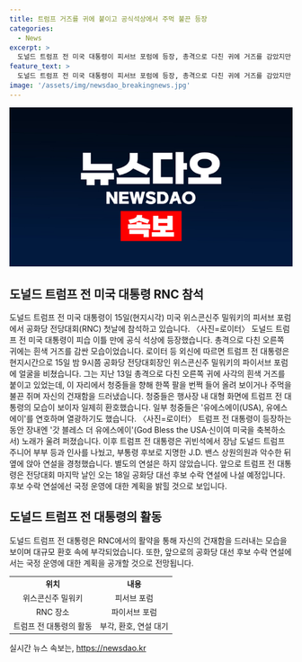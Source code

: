 ```yaml
---
title: 트럼프 거즈를 귀에 붙이고 공식석상에서 주먹 불끈 등장
categories:
  - News
excerpt: >
  도널드 트럼프 전 미국 대통령이 피서브 포럼에 등장, 총격으로 다친 귀에 거즈를 감았지만 활기찬 모습을 보였다. 청중들은 그의 등장에 환호하며 유에스에이를 연호했고, 갓 블레스 더 유에스에이 노래가 울려퍼졌다. 트럼프는 장남과 부통령 후보 J.D. 밴스 상원의원과 인사를 나누고, 앞으로의 후보 수락 연설에 대한 기대가 고조되고 있다.
feature_text: >
  도널드 트럼프 전 미국 대통령이 피서브 포럼에 등장, 총격으로 다친 귀에 거즈를 감았지만 활기찬 모습을 보였다. 청중들은 그의 등장에 환호하며 유에스에이를 연호했고, 갓 블레스 더 유에스에이 노래가 울려퍼졌다. 트럼프는 장남과 부통령 후보 J.D. 밴스 상원의원과 인사를 나누고, 앞으로의 후보 수락 연설에 대한 기대가 고조되고 있다.
image: '/assets/img/newsdao_breakingnews.jpg'
---
```


<p><img src="/assets/img/newsdao_breakingnews.jpg" alt="ontimetimes 속보" /></p>

<h2 data-ke-size="size26">도널드 트럼프 전 미국 대통령 RNC 참석</h2>

<p data-ke-size="size16">도널드 트럼프 전 미국 대통령이 15일(현지시각) 미국 위스콘신주 밀워키의 피서브 포럼에서 공화당 전당대회(RNC) 첫날에 참석하고 있습니다. 〈사진=로이터〉 도널드 트럼프 전 미국 대통령이 피습 이틀 만에 공식 석상에 등장했습니다. 총격으로 다친 오른쪽 귀에는 흰색 거즈를 감싼 모습이었습니다. 로이터 등 외신에 따르면 트럼프 전 대통령은 현지시간으로 15일 밤 9시쯤 공화당 전당대회장인 위스콘신주 밀워키의 파이서브 포럼에 얼굴을 비쳤습니다. 그는 지난 13일 총격으로 다친 오른쪽 귀에 사각의 흰색 거즈를 붙이고 있었는데, 이 자리에서 청중들을 향해 한쪽 팔을 번쩍 들어 올려 보이거나 주먹을 불끈 쥐며 자신의 건재함을 드러냈습니다. 청중들은 행사장 내 대형 화면에 트럼프 전 대통령의 모습이 보이자 일제히 환호했습니다. 일부 청중들은 '유에스에이(USA), 유에스에이'를 연호하며 열광하기도 했습니다. 〈사진=로이터〉 트럼프 전 대통령이 등장하는 동안 장내엔 '갓 블레스 더 유에스에이'(God Bless the USA·신이여 미국을 축복하소서) 노래가 울려 퍼졌습니다. 이후 트럼프 전 대통령은 귀빈석에서 장남 도널드 트럼프 주니어 부부 등과 인사를 나눴고, 부통령 후보로 지명한 J.D. 밴스 상원의원과 악수한 뒤 옆에 앉아 연설을 경청했습니다. 별도의 연설은 하지 않았습니다. 앞으로 트럼프 전 대통령은 전당대회 마지막 날인 오는 18일 공화당 대선 후보 수락 연설에 나설 예정입니다. 후보 수락 연설에선 국정 운영에 대한 계획을 밝힐 것으로 보입니다.</p>

<h2 data-ke-size="size26">도널드 트럼프 전 대통령의 활동</h2>

<p data-ke-size="size16">도널드 트럼프 전 대통령은 RNC에서의 활약을 통해 자신의 건재함을 드러내는 모습을 보이며 대규모 환호 속에 부각되었습니다. 또한, 앞으로의 공화당 대선 후보 수락 연설에서는 국정 운영에 대한 계획을 공개할 것으로 전망됩니다.</p>

<table>
    <tr>
        <td style="text-align: center; height: 17px;"><b>위치</b></td>
        <td style="text-align: center; height: 17px;"><b>내용</b></td>
    </tr>
    <tr>
        <td style="text-align: center; height: 17px;">위스콘신주 밀워키</td>
        <td style="text-align: center; height: 17px;">피서브 포럼</td>
    </tr>
    <tr>
        <td style="text-align: center; height: 17px;">RNC 장소</td>
        <td style="text-align: center; height: 17px;">파이서브 포럼</td>
    </tr>
    <tr>
        <td style="text-align: center; height: 17px;">트럼프 전 대통령의 활동</td>
        <td style="text-align: center; height: 17px;">부각, 환호, 연설 대기</td>
    </tr>
</table>
실시간 뉴스 속보는, <a href="https://newsdao.kr" rel="dofollow">https://newsdao.kr</a>


